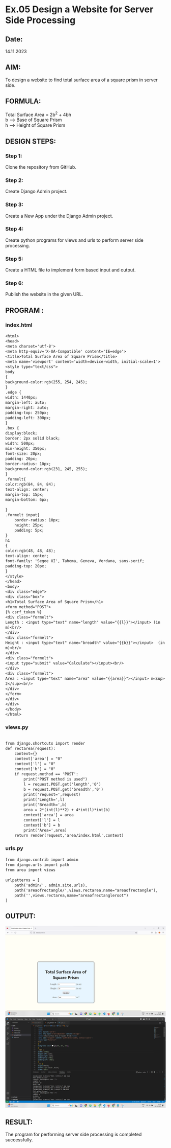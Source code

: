 # Ex.05 Design a Website for Server Side Processing
## Date:
14.11.2023

## AIM:
To design a website to find total surface area of a square prism in server side.

## FORMULA:
Total Surface Area = 2b<sup>2</sup> + 4bh
<br>b --> Base of Square Prism
<br>h --> Height of Square Prism

## DESIGN STEPS:

### Step 1:
Clone the repository from GitHub.

### Step 2:
Create Django Admin project.

### Step 3:
Create a New App under the Django Admin project.

### Step 4:
Create python programs for views and urls to perform server side processing.

### Step 5:
Create a HTML file to implement form based input and output.

### Step 6:
Publish the website in the given URL.

## PROGRAM :
### index.html
```
<html>
<head>
<meta charset='utf-8'>
<meta http-equiv='X-UA-Compatible' content='IE=edge'>
<title>Total Surface Area of Square Prism</title>
<meta name='viewport' content='width=device-width, initial-scale=1'>
<style type="text/css">
body 
{
background-color:rgb(255, 254, 245);
}
.edge {
width: 1440px;
margin-left: auto;
margin-right: auto;
padding-top: 250px;
padding-left: 300px;
}
.box {
display:block;
border: 2px solid black;
width: 500px;
min-height: 350px;
font-size: 20px;
padding: 20px;
border-radius: 10px;
background-color:rgb(231, 245, 255);
}
.formelt{
color:rgb(84, 84, 84);
text-align: center;
margin-top: 15px;
margin-bottom: 6px;

}
.formelt input{
    border-radius: 10px;
    height: 25px;
    padding: 5px;
}
h1
{
color:rgb(48, 48, 48);
text-align: center;
font-family: 'Segoe UI', Tahoma, Geneva, Verdana, sans-serif;
padding-top: 20px;
}
</style>
</head>
<body>
<div class="edge">
<div class="box">
<h1>Total Surface Area of Square Prism</h1>
<form method="POST">
{% csrf_token %}
<div class="formelt">
Length : <input type="text" name="length" value="{{l}}"></input> (in m)<br/>
</div>
<div class="formelt">
Height : <input type="text" name="breadth" value="{{b}}"></input>  (in m)<br/>
</div>
<div class="formelt">
<input type="submit" value="Calculate"></input><br/>
</div>
<div class="formelt">
Area : <input type="text" name="area" value="{{area}}"></input> m<sup> 2</sup><br/>
</div>
</form>
</div>
</div>
</body>
</html>
```
### views.py
```

from django.shortcuts import render
def rectarea(request):
    context={}
    context['area'] = "0"
    context['l'] = "0"
    context['b'] = "0"
    if request.method == 'POST':
        print("POST method is used")
        l = request.POST.get('length','0')
        b = request.POST.get('breadth','0')
        print('request=',request)
        print('Length=',l)
        print('Breadth=',b)
        area = 2*(int(l)**2) + 4*int(l)*int(b)
        context['area'] = area
        context['l'] = l
        context['b'] = b
        print('Area=',area)
    return render(request,'area/index.html',context)
```
### urls.py
```
from django.contrib import admin
from django.urls import path
from area import views

urlpatterns = [
    path('admin/', admin.site.urls),
    path('areaofrectangle/',views.rectarea,name="areaofrectangle"),
    path('',views.rectarea,name="areaofrectangleroot")
]
```
## OUTPUT:
![output](output.png)
![output](<server side.png>)

## RESULT:
The program for performing server side processing is completed successfully.
